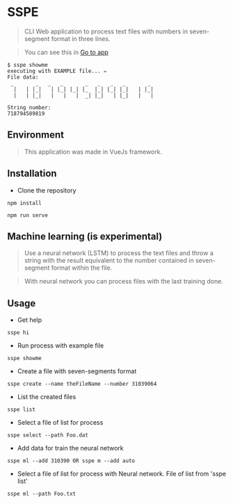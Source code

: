 # SSPE

> CLI Web application to process text files with numbers in seven-segment format in three lines. 

> You can see this in <a href="https://sspengine.now.sh/" target="_blank">Go to app</a>

```console
$ sspe showme
executing with EXAMPLE file... ✏️
File data:
 _       _   _   _       _   _   _   _       _
  |   | |_|   | |_| |_| |_  |_| |_| |_|   | |_|
  |   | |_|   |   |   |  _| |_|   | |_|   |   |

String number:
718794589819
```

## Environment

> This application was made in VueJs framework.

## Installation

- Clone the repository

```console
npm install
```

```console
npm run serve
```

## Machine learning (is experimental)

> Use a neural network (LSTM) to process the text files and throw a string with the result equivalent to the number contained in seven-segment format within the file.

> With neural network you can process files with the last training done.

## Usage

- Get help

```console
sspe hi
```

- Run process with example file

```console
sspe showme
```

- Create a file with seven-segments format

```console
sspe create --name theFileName --number 31039064
```

- List the created files

```console
sspe list
```

- Select a file of list for process

```console
sspe select --path Foo.dat
```

- Add data for train the neural network

```console
sspe ml --add 310390 OR sspe m --add auto
```

- Select a file of list for process with Neural network. File of list from 'sspe list'

```console
sspe ml --path Foo.txt
```
